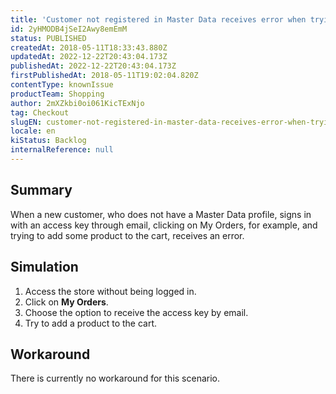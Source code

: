 ```yaml
---
title: 'Customer not registered in Master Data receives error when trying to add items to cart'
id: 2yHMODB4jSeI2Awy8emEmM
status: PUBLISHED
createdAt: 2018-05-11T18:33:43.880Z
updatedAt: 2022-12-22T20:43:04.173Z
publishedAt: 2022-12-22T20:43:04.173Z
firstPublishedAt: 2018-05-11T19:02:04.820Z
contentType: knownIssue
productTeam: Shopping
author: 2mXZkbi0oi061KicTExNjo
tag: Checkout
slugEN: customer-not-registered-in-master-data-receives-error-when-trying-to-add-items-to-cart
locale: en
kiStatus: Backlog
internalReference: null
---
```


## Summary

When a new customer, who does not have a Master Data profile, signs in with an access key through email, clicking on My Orders, for example, and trying to add some product to the cart, receives an error.

## Simulation

1. Access the store without being logged in.
2. Click on __My Orders__.
3. Choose the option to receive the access key by email.
4. Try to add a product to the cart.

## Workaround

There is currently no workaround for this scenario.

